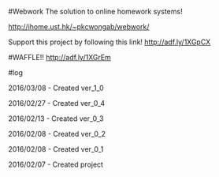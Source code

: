 #Webwork
The solution to online homework systems!

http://ihome.ust.hk/~pkcwongab/webwork/

Support this project by following this link! http://adf.ly/1XGpCX

#WAFFLE!!
http://adf.ly/1XGrEm

#log

2016/03/08 - Created ver_1_0

2016/02/27 - Created ver_0_4

2016/02/13 - Created ver_0_3

2016/02/08 - Created ver_0_2

2016/02/08 - Created ver_0_1

2016/02/07 - Created project
